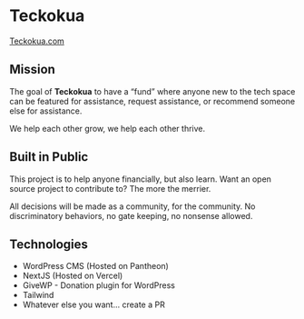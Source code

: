 # Teckokua

[Teckokua.com](https://www.teckokua.com/)

## Mission

The goal of __Teckokua__ to have a “fund” where anyone new to the tech space can be featured for assistance, request assistance, or recommend someone else for assistance.

We help each other grow, we help each other thrive.

## Built in Public

This project is to help anyone financially, but also learn. Want an open source project to contribute to? The more the merrier.

All decisions will be made as a community, for the community. No discriminatory behaviors, no gate keeping, no nonsense allowed.

## Technologies

* WordPress CMS (Hosted on Pantheon)
* NextJS (Hosted on Vercel)
* GiveWP - Donation plugin for WordPress
* Tailwind
* Whatever else you want... create a PR
